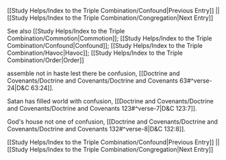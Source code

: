 [[Study Helps/Index to the Triple Combination/Confound|Previous Entry]]  ||  [[Study Helps/Index to the Triple Combination/Congregation|Next Entry]]

 See also [[Study Helps/Index to the Triple Combination/Commotion|Commotion]]; [[Study Helps/Index to the Triple Combination/Confound|Confound]]; [[Study Helps/Index to the Triple Combination/Havoc|Havoc]]; [[Study Helps/Index to the Triple Combination/Order|Order]]

 assemble not in haste lest there be confusion, [[Doctrine and Covenants/Doctrine and Covenants/Doctrine and Covenants 63#^verse-24|D&C 63:24]].

 Satan has filled world with confusion, [[Doctrine and Covenants/Doctrine and Covenants/Doctrine and Covenants 123#^verse-7|D&C 123:7]].

 God's house not one of confusion, [[Doctrine and Covenants/Doctrine and Covenants/Doctrine and Covenants 132#^verse-8|D&C 132:8]].

[[Study Helps/Index to the Triple Combination/Confound|Previous Entry]]  ||  [[Study Helps/Index to the Triple Combination/Congregation|Next Entry]]